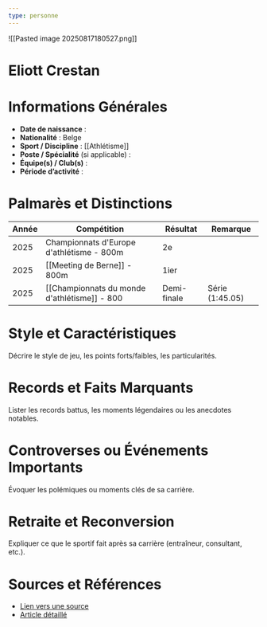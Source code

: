 ```yaml
---
type: personne
---
```

![[Pasted image 20250817180527.png]]
# Eliott Crestan

# Informations Générales
- **Date de naissance** :  
- **Nationalité** :  Belge
- **Sport / Discipline** :  [[Athlétisme]] 
- **Poste / Spécialité** (si applicable) :  
- **Équipe(s) / Club(s)** :  
- **Période d’activité** :  

# Palmarès et Distinctions
| Année | Compétition                                  | Résultat    | Remarque        |
| ----- | -------------------------------------------- | ----------- | --------------- |
| 2025  | Championnats d'Europe d'athlétisme - 800m    | 2e          |                 |
| 2025  | [[Meeting de Berne]] - 800m                  | 1ier        |                 |
| 2025  | [[Championnats du monde d'athlétisme]] - 800 | Demi-finale | Série (1:45.05) |

# Style et Caractéristiques
Décrire le style de jeu, les points forts/faibles, les particularités.

# Records et Faits Marquants
Lister les records battus, les moments légendaires ou les anecdotes notables.

# Controverses ou Événements Importants
Évoquer les polémiques ou moments clés de sa carrière.

# Retraite et Reconversion
Expliquer ce que le sportif fait après sa carrière (entraîneur, consultant, etc.).

# Sources et Références
- [Lien vers une source](#)
- [Article détaillé](#)
